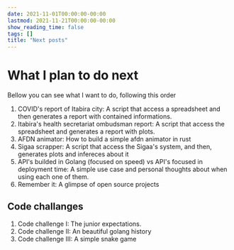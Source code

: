 ```yaml
---
date: 2021-11-01T00:00:00-00:00
lastmod: 2021-11-21T00:00:00-00:00
show_reading_time: false
tags: []
title: "Next posts"
---
```


# What I plan to do next

Bellow you can see what I want to do, following this order

1. COVID's report of Itabira city: A script that access a spreadsheet and then generates a report with contained informations.
2. Itabira's health secretariat ombudsman report: A script that access the spreadsheet and generates a report with plots.
3. AFDN animator: How to build a simple afdn animator in rust
4. Sigaa scrapper: A script that access the Sigaa's system, and then, generates plots and infereces about it
5. API's builded in Golang (focused on speed) vs API's focused in deployment time: A simple use case and personal thoughts about when using each one of them.
6. Remember it: A glimpse of open source projects

## Code challanges
1. Code challenge I: The junior expectations.
2. Code challenge II: An beautiful golang history
3. Code challenge III: A simple snake game